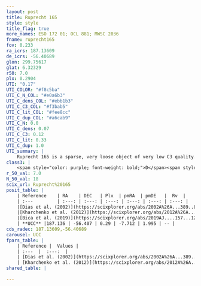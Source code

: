 ```yaml
---
layout: post
title: Ruprecht 165
style: style
title_flag: true
more_names: ESO 172 01; OCL 881; MWSC 2036
fname: ruprecht165
fov: 0.233
ra_icrs: 187.13609
de_icrs: -56.40689
glon: 299.75617
glat: 6.32329
r50: 7.0
plx: 0.2904
UTI: "0.17"
UTI_COLOR: "#f8c5ba"
UTI_C_N_COL: "#e0a6b3"
UTI_C_dens_COL: "#ebb1b3"
UTI_C_C3_COL: "#f3bab5"
UTI_C_lit_COL: "#fee8cc"
UTI_C_dup_COL: "#a6cab9"
UTI_C_N: 0.0
UTI_C_dens: 0.07
UTI_C_C3: 0.12
UTI_C_lit: 0.33
UTI_C_dup: 1.0
UTI_summary: |
    Ruprecht 165 is a sparse, very loose object of very low C3 quality. It is poorly studied in the literature, with no articles listed in the last 6 years.<br><br><span style="color: #99180f; font-weight: bold;">Warning: </span>contains less than 25 stars with <i>P>0.5</i> estimated.
class3: |
    <span style="color: purple; font-weight: bold;">D</span><span style="color: red; font-weight: bold;">C</span>
r_50_val: 7.0
N_50_val: 18
scix_url: Ruprecht%20165
posit_table: |
    | Reference    | RA    | DEC   | Plx  | pmRA  | pmDE   |  Rv  |
    | :---         | :---: | :---: | :---: | :---: | :---: | :---: |
    |[Dias et al. (2002)](https://scixplorer.org/abs/2002A%26A...389..871D) | 187.146 | -56.433 | -- | -14.37 | -2.2 | -- |
    |[Kharchenko et al. (2012)](https://scixplorer.org/abs/2012A%26A...543A.156K) | 187.11 | -56.43 | -- | -10.49 | 0.97 | -- |
    |[Bica et al. (2019)](https://scixplorer.org/abs/2019AJ....157...12B) | 187.136 | -56.41 | -- | -- | -- | -- |
    | **UCC** |187.136 | -56.407 | 0.29 | -7.712 | 1.995 | -- | 
cds_radec: 187.13609,-56.40689
carousel: UCC
fpars_table: |
    | Reference |  Values |
    | :---  |  :---:  |
    | [Dias et al. (2002)](https://scixplorer.org/abs/2002A%26A...389..871D) | `E(B-V)=0.645, Dist=2082.0, Age=9.115` |
    | [Kharchenko et al. (2012)](https://scixplorer.org/abs/2012A%26A...543A.156K) | `e_bv=0.645, distance=2082, log_age=9.115` |
shared_table: |
    
---
```

